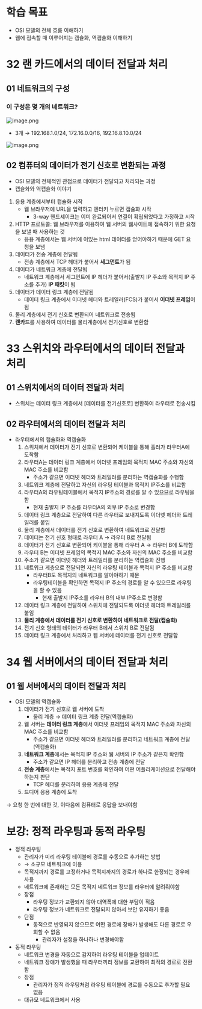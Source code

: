 # 학습 목표

- OSI 모델의 전체 흐름 이해하기
- 웹에 접속할 때 이루어지는 캡슐화, 역캡슐화 이해하기

# 32 랜 카드에서의 데이터 전달과 처리

## 01 네트워크의 구성

### 이 구성은 몇 개의 네트워크?

![image.png](attachment:16b9db5d-30b9-455b-a956-bd3607201c1e:image.png)

- 3개 → 192.168.1.0/24, 172.16.0.0/16, 192.16.8.10.0/24

![image.png](attachment:05cf2bb7-3d4a-4fe2-bcc2-9eea0f85b9d3:image.png)

## 02 컴퓨터의 데이터가 전기 신호로 변환되는 과정

- OSI 모델의 전체적인 관점으로 데이터가 전달되고 처리되는 과정
- 캡슐화와 역캡슐화 이야기
1. 응용 계층에서부터 캡슐화 시작
    - 웹 브라우저에 URL을 입력하고 엔터키 누르면 캡슐화 시작
        - 3-way 핸드셰이크는 이미 완료되어서 연결이 확립되었다고 가정하고 시작
2. HTTP 프로토콜: 웹 브라우저를 이용하여 웹 서버의 웹사이트에 접속하기 위한 요청을 보낼 때 사용하는 것
    - 응용 계층에서는 웹 서버에 이있는 html 데이터를 얻어야하기 때문에 GET 요청을 보냄
3. 데이터가 전송 계층에 전달됨
    - 전송 계층에서 TCP 헤더가 붙어서 **세그먼트**가 됨
4. 데이터가 네트워크 계층에 전달됨
    - 네트워크 계층에서 세그먼트에 IP 헤더가 붙어서(출발지 IP 주소와 목적지 IP 주소를 추가) **IP 패킷**이 됨
5. 데이터가 데이터 링크 계층에 전달됨
    - 데이터 링크 계층에서 이더넷 헤더와 트레일러(FCS)가 붙어서 **이더넷 프레임**이 됨
6. 물리 계층에서 전기 신호로 변환되어 네트워크로 전송됨
7. **랜카드**를 사용하여 데이터를 물리계층에서 전기신호로 변환함

# 33 스위치와 라우터에서의 데이터 전달과 처리

## 01 스위치에서의 데이터 전달과 처리

- 스위치는 데이터 링크 계층에서 [데이터를 전기신호로] 변환하여 라우터로 전송시킴

## 02 라우터에서의 데이터 전달과 처리

- 라우터에서의 캡슐화와 역캡슐화
    1. 스위치에서 데이터가 전기 신호로 변환되어 케이블을 통해 흘러가 라우터A에 도착함
    2. 라우터A는 데이터 링크 계층에서 이더넷 프레임의 목적지 MAC 주소와 자신의 MAC 주소를 비교함
        - 주소가 같으면 이더넷 헤더와 트레일러를 분리하는 역캡슐화를 수행함
    3. 네트워크 계층에 전달하고 자신의 라우팅 테이블과 목적지 IP주소를 비교함
    4. 라우터A의 라우팅테이블에서 목적지 IP주소의 경로를 알 수 있으므로 라우팅을 함
        - 현재 출발지 IP 주소를 라우터A의 외부 IP 주소로 변경함
    5. 데이터 링크 계층으로 전달하여 다른 라우터로 보내지도록 이더넷 헤더와 트레일러를 붙임
    6. 물리 계층에서 데이터를 전기 신호로 변환하여 네트워크로 전달함
    7. 데이터는 전기 신호 형태로 라우터 A → 라우터 B로 전달됨
    8. 데이터가 전기 신호로 변환되어 케이블을 통해 라우터 A → 라우터 B에 도착함
    9. 라우터 B는 이더넷 프레임의 목적지 MAC 주소와 자신의 MAC 주소를 비교함
    10. 주소가 같으면 이더넷 헤더와 트레일러를 분리하는 역캡슐화 진행
    11. 네트워크 게층으로 전달되면 자신의 라우팅 테이블과 목적지 IP 주소를 비교함
        - 라우터B도 목적지의 네트워크를 알아야하기 때문
        - 라우팅테이블을 확인하면 목적지 IP 주소의 경로를 알 수 있으므로 라우팅을 할 수 있음
            - 현재 출발지 IP주소를 라우터 B의 내부 IP주소로 변경함
    12. 데이터 링크 계층에 전달하여 스위치에 전달되도록 이더넷 헤더와 트레일러를 붙임
    13. **물리 계층에서 데이터를 전기 신호로 변환하여 네트워크로 전달(캡슐화)**
    14. 전기 신호 형태의 데이터가 라우터 B에서 스위치 B로 전달됨
    15. 데이터 링크 계층에서 처리하고 웹 서버에 데이터를 전기 신호로 전달함

# 34 웹 서버에서의 데이터 전달과 처리

## 01 웹 서버에서의 데이터 전달과 처리

- OSI 모델의 역캡슐화
    1. 데이터가 전기 신호로 웹 서버에 도착
        - 물리 계층 → 데이터 링크 계층 전달(역캡슐화)
    2. 웹 서버는 **데이터 링크 계층**에서 이더넷 프레임의 목적지 MAC 주소와 자신의 MAC 주소를 비교함
        - 주소가 같으면 이더넷 헤더와 트레일러를 분리하고 네트워크 계층에 전달(역캡슐화)
    3. **네트워크 계층**에서는 목적지 IP 주소와 웹 서버의 IP 주소가 같은지 확인함
        - 주소가 같으면 IP 헤더를 분리하고 전송 계층에 전달
    4. **전송 계층**에서는 목적지 포트 번호를 확인하여 어떤 어플리케이션으로 전달해야하는지 판단
        - TCP 헤더를 분리하여 응용 계층에 전달
    5. 드디어 응용 계층에 도착

→ 요청 한 번에 대한 것, 이다음에 컴퓨터로 응답을 보내야함

# 보강: 정적 라우팅과 동적 라우팅

- 정적 라우팅
    - 관리자가 미리 라우팅 테이블에 경로를 수동으로 추가하는 방법
    - → 소규모 네트워크에 이용
    - 목적지까지 경로를 고정하거나 목적지까지의 경로가 하나로 한정되는 경우에 사용
    - 네트워크에 존재하는 모든 목적지 네트워크 정보를 라우터에 알려줘야함
    - 장점
        - 라우팅 정보가 교환되지 않아 대역폭에 대한 부담이 적음
        - 라우팅 정보가 네트워크로 전달되지 않아서 보안 유지하기 좋음
    - 단점
        - 동적으로 반영되지 않으므로 어떤 경로에 장애가 발생해도 다른 경로로 우회할 수 없음
            - 관리자가 설정을 하나하나 변경해야함
- 동적 라우팅
    - 네트워크 변경을 자동으로 감지하여 라우팅 테이블을 업데이트
    - 네트워크 장애가 발생했을 때 라우터끼리 정보를 교환하여 최적의 경로로 전환함
    - 장점
        - 관리자가 정적 라우팅처럼 라우팅 테이블에 경로를 수동으로 추가할 필요 없음
    - 대규모 네트워크에서 사용